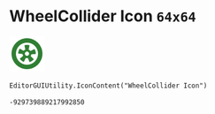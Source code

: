 # WheelCollider Icon `64x64`
<img src="/img/WheelCollider%20Icon.png" width=64 height=64>

``` CSharp
EditorGUIUtility.IconContent("WheelCollider Icon")
```
```
-929739889217992850
```

